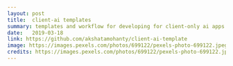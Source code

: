 ```yaml
---
layout: post
title:  client-ai templates
summary: templates and workflow for developing for client-only ai apps using tensorflow-js and tensorflow-lite
date:   2019-03-18
link: https://github.com/akshatamohanty/client-ai-template
image: https://images.pexels.com/photos/699122/pexels-photo-699122.jpeg?auto=compress&cs=tinysrgb&dpr=2&h=750&w=1260
credits: https://images.pexels.com/photos/699122/pexels-photo-699122.jpeg
---
```



